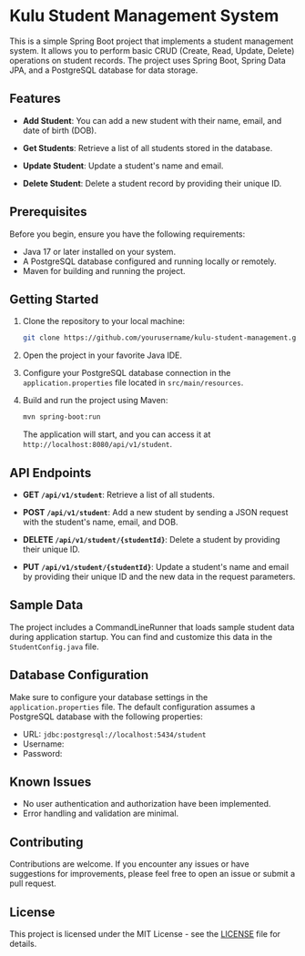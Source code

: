 # Kulu Student Management System

This is a simple Spring Boot project that implements a student management system. It allows you to perform basic CRUD (Create, Read, Update, Delete) operations on student records. The project uses Spring Boot, Spring Data JPA, and a PostgreSQL database for data storage.

## Features

- **Add Student**: You can add a new student with their name, email, and date of birth (DOB).

- **Get Students**: Retrieve a list of all students stored in the database.

- **Update Student**: Update a student's name and email.

- **Delete Student**: Delete a student record by providing their unique ID.

## Prerequisites

Before you begin, ensure you have the following requirements:

- Java 17 or later installed on your system.
- A PostgreSQL database configured and running locally or remotely.
- Maven for building and running the project.

## Getting Started

1. Clone the repository to your local machine:

   ```bash
   git clone https://github.com/yourusername/kulu-student-management.git
   ```

2. Open the project in your favorite Java IDE.

3. Configure your PostgreSQL database connection in the `application.properties` file located in `src/main/resources`.

4. Build and run the project using Maven:

   ```bash
   mvn spring-boot:run
   ```

   The application will start, and you can access it at `http://localhost:8080/api/v1/student`.

## API Endpoints

- **GET `/api/v1/student`**: Retrieve a list of all students.

- **POST `/api/v1/student`**: Add a new student by sending a JSON request with the student's name, email, and DOB.

- **DELETE `/api/v1/student/{studentId}`**: Delete a student by providing their unique ID.

- **PUT `/api/v1/student/{studentId}`**: Update a student's name and email by providing their unique ID and the new data in the request parameters.

## Sample Data

The project includes a CommandLineRunner that loads sample student data during application startup. You can find and customize this data in the `StudentConfig.java` file.

## Database Configuration

Make sure to configure your database settings in the `application.properties` file. The default configuration assumes a PostgreSQL database with the following properties:

- URL: `jdbc:postgresql://localhost:5434/student`
- Username: 
- Password: 

## Known Issues

- No user authentication and authorization have been implemented.
- Error handling and validation are minimal.

## Contributing

Contributions are welcome. If you encounter any issues or have suggestions for improvements, please feel free to open an issue or submit a pull request.

## License

This project is licensed under the MIT License - see the [LICENSE](LICENSE) file for details.
